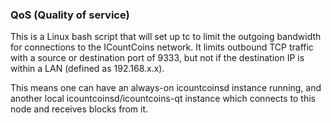 ### QoS (Quality of service) ###

This is a Linux bash script that will set up tc to limit the outgoing bandwidth for connections to the ICountCoins network. It limits outbound TCP traffic with a source or destination port of 9333, but not if the destination IP is within a LAN (defined as 192.168.x.x).

This means one can have an always-on icountcoinsd instance running, and another local icountcoinsd/icountcoins-qt instance which connects to this node and receives blocks from it.
